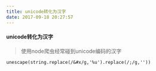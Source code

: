 ```yaml
---
title: unicode转化为汉字
date: 2017-09-18 20:27:57
---
```

#### unicode转化为汉字
> 使用node爬虫经常碰到unicode编码的汉字

```
unescape(string.replace(/&#x/g,'%u').replace(/;/g,''))
```
  